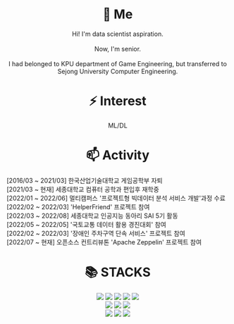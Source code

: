 
<!--
**JoWonHyeung/JoWonHyeung** is a ✨ _special_ ✨ repository because its `README.md` (this file) appears on your GitHub profile.
Here are some ideas to get you started:
- 🔭 I’m currently working on ...
- 
- 👯 I’m looking to collaborate on ...
- 🤔 I’m looking for help with ...
- 💬 Ask me about ...
- 📫 How to reach me: ...
- 😄 Pronouns: ...
- ⚡ Fun fact: ...
-->
<div align=center><h1>🌱 Me</h1></div>

<div align=center> Hi! I'm data scientist aspiration.</div>
<br>
<div align=center> Now, I'm senior.</div>
<br>
<div align=center> I had belonged to KPU department of Game Engineering, but transferred to Sejong University Computer Engineering. </div>

<div align=center><h1> ⚡ Interest </h1> </div>
<div align=center> ML/DL</div>

<div align=center><h1> 📫 Activity </h1> </div>
<div> [2016/03 ~ 2021/03] 한국산업기술대학교 게임공학부 자퇴</div>
<div> [2021/03 ~ 현재] 세종대학교 컴퓨터 공학과 편입후 재학중</div>
<div> [2022/01 ~ 2022/06] 멀티캠퍼스 '프로젝트형 빅데이터 분석 서비스 개발'과정 수료</div>
<div> [2022/02 ~ 2022/03] 'HelperFriend' 프로젝트 참여</div>
<div> [2022/03 ~ 2022/08] 세종대학교 인공지능 동아리 SAI 5기 활동</div>
<div> [2022/05 ~ 2022/05] '국토교통 데이터 활용 경진대회' 참여</div>
<div> [2022/02 ~ 2022/03] '장애인 주차구역 단속 서비스' 프로젝트 참여</div>
<div> [2022/07 ~ 현재] 오픈소스 컨트리뷰톤 'Apache Zeppelin' 프로젝트 참여</div>

<div align=center><h1>📚 STACKS</h1></div>

<div align="center">
  <img src="https://img.shields.io/badge/java-007396?style=for-the-badge&logo=java&logoColor=white"> 
  <img src="https://img.shields.io/badge/c++-00599C?style=for-the-badge&logo=c%2B%2B&logoColor=white">
  <img src="https://img.shields.io/badge/c-A8B9CC?style=for-the-badge&logo=c%2B%2B&logoColor=white">
  <img src="https://img.shields.io/badge/-C%23-000000?style=for-the-badge&logo=c%2B%2B&logoColor=white">
  <img src="https://img.shields.io/badge/python-3776AB?style=for-the-badge&logo=python&logoColor=white">
  <br>
  <img src="https://img.shields.io/badge/html5-E34F26?style=for-the-badge&logo=html5&logoColor=white">
  <img src="https://img.shields.io/badge/css-1572B6?style=for-the-badge&logo=css3&logoColor=white">
  <img src="https://img.shields.io/badge/javascript-F7DF1E?style=for-the-badge&logo=javascript&logoColor=black">
  <br>
  <img src="https://img.shields.io/badge/github-181717?style=for-the-badge&logo=github&logoColor=white">
  <img src="https://img.shields.io/badge/git-F05032?style=for-the-badge&logo=git&logoColor=white">
  <img src="https://img.shields.io/badge/django-092E20?style=for-the-badge&logo=django&logoColor=white">
 </div>
